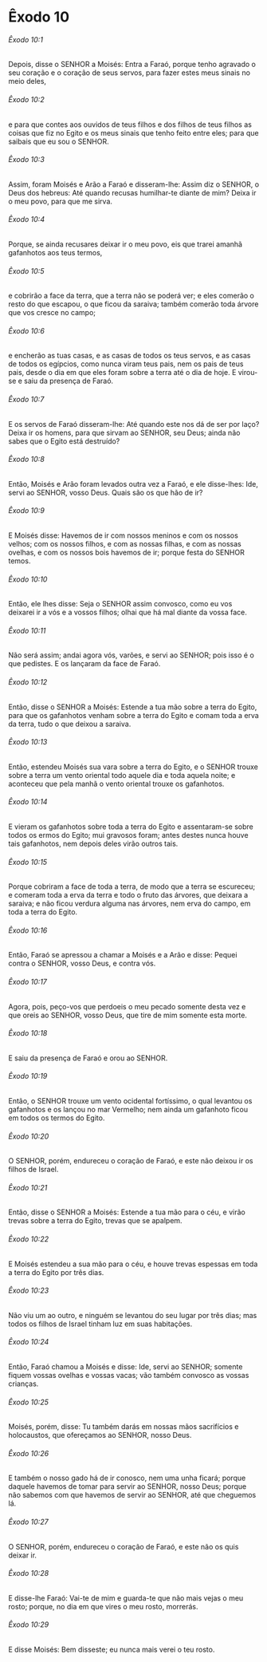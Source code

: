 # Êxodo 10

###### Êxodo 10:1

Depois, disse o SENHOR a Moisés: Entra a Faraó, porque tenho agravado o seu coração e o coração de seus servos, para fazer estes meus sinais no meio deles,

###### Êxodo 10:2

e para que contes aos ouvidos de teus filhos e dos filhos de teus filhos as coisas que fiz no Egito e os meus sinais que tenho feito entre eles; para que saibais que eu sou o SENHOR.

###### Êxodo 10:3

Assim, foram Moisés e Arão a Faraó e disseram-lhe: Assim diz o SENHOR, o Deus dos hebreus: Até quando recusas humilhar-te diante de mim? Deixa ir o meu povo, para que me sirva.

###### Êxodo 10:4

Porque, se ainda recusares deixar ir o meu povo, eis que trarei amanhã gafanhotos aos teus termos,

###### Êxodo 10:5

e cobrirão a face da terra, que a terra não se poderá ver; e eles comerão o resto do que escapou, o que ficou da saraiva; também comerão toda árvore que vos cresce no campo;

###### Êxodo 10:6

e encherão as tuas casas, e as casas de todos os teus servos, e as casas de todos os egípcios, como nunca viram teus pais, nem os pais de teus pais, desde o dia em que eles foram sobre a terra até o dia de hoje. E virou-se e saiu da presença de Faraó.

###### Êxodo 10:7

E os servos de Faraó disseram-lhe: Até quando este nos dá de ser por laço? Deixa ir os homens, para que sirvam ao SENHOR, seu Deus; ainda não sabes que o Egito está destruído?

###### Êxodo 10:8

Então, Moisés e Arão foram levados outra vez a Faraó, e ele disse-lhes: Ide, servi ao SENHOR, vosso Deus. Quais são os que hão de ir?

###### Êxodo 10:9

E Moisés disse: Havemos de ir com nossos meninos e com os nossos velhos; com os nossos filhos, e com as nossas filhas, e com as nossas ovelhas, e com os nossos bois havemos de ir; porque festa do SENHOR temos.

###### Êxodo 10:10

Então, ele lhes disse: Seja o SENHOR assim convosco, como eu vos deixarei ir a vós e a vossos filhos; olhai que há mal diante da vossa face.

###### Êxodo 10:11

Não será assim; andai agora vós, varões, e servi ao SENHOR; pois isso é o que pedistes. E os lançaram da face de Faraó.

###### Êxodo 10:12

Então, disse o SENHOR a Moisés: Estende a tua mão sobre a terra do Egito, para que os gafanhotos venham sobre a terra do Egito e comam toda a erva da terra, tudo o que deixou a saraiva.

###### Êxodo 10:13

Então, estendeu Moisés sua vara sobre a terra do Egito, e o SENHOR trouxe sobre a terra um vento oriental todo aquele dia e toda aquela noite; e aconteceu que pela manhã o vento oriental trouxe os gafanhotos.

###### Êxodo 10:14

E vieram os gafanhotos sobre toda a terra do Egito e assentaram-se sobre todos os ermos do Egito; mui gravosos foram; antes destes nunca houve tais gafanhotos, nem depois deles virão outros tais.

###### Êxodo 10:15

Porque cobriram a face de toda a terra, de modo que a terra se escureceu; e comeram toda a erva da terra e todo o fruto das árvores, que deixara a saraiva; e não ficou verdura alguma nas árvores, nem erva do campo, em toda a terra do Egito.

###### Êxodo 10:16

Então, Faraó se apressou a chamar a Moisés e a Arão e disse: Pequei contra o SENHOR, vosso Deus, e contra vós.

###### Êxodo 10:17

Agora, pois, peço-vos que perdoeis o meu pecado somente desta vez e que oreis ao SENHOR, vosso Deus, que tire de mim somente esta morte.

###### Êxodo 10:18

E saiu da presença de Faraó e orou ao SENHOR.

###### Êxodo 10:19

Então, o SENHOR trouxe um vento ocidental fortíssimo, o qual levantou os gafanhotos e os lançou no mar Vermelho; nem ainda um gafanhoto ficou em todos os termos do Egito.

###### Êxodo 10:20

O SENHOR, porém, endureceu o coração de Faraó, e este não deixou ir os filhos de Israel.

###### Êxodo 10:21

Então, disse o SENHOR a Moisés: Estende a tua mão para o céu, e virão trevas sobre a terra do Egito, trevas que se apalpem.

###### Êxodo 10:22

E Moisés estendeu a sua mão para o céu, e houve trevas espessas em toda a terra do Egito por três dias.

###### Êxodo 10:23

Não viu um ao outro, e ninguém se levantou do seu lugar por três dias; mas todos os filhos de Israel tinham luz em suas habitações.

###### Êxodo 10:24

Então, Faraó chamou a Moisés e disse: Ide, servi ao SENHOR; somente fiquem vossas ovelhas e vossas vacas; vão também convosco as vossas crianças.

###### Êxodo 10:25

Moisés, porém, disse: Tu também darás em nossas mãos sacrifícios e holocaustos, que ofereçamos ao SENHOR, nosso Deus.

###### Êxodo 10:26

E também o nosso gado há de ir conosco, nem uma unha ficará; porque daquele havemos de tomar para servir ao SENHOR, nosso Deus; porque não sabemos com que havemos de servir ao SENHOR, até que cheguemos lá.

###### Êxodo 10:27

O SENHOR, porém, endureceu o coração de Faraó, e este não os quis deixar ir.

###### Êxodo 10:28

E disse-lhe Faraó: Vai-te de mim e guarda-te que não mais vejas o meu rosto; porque, no dia em que vires o meu rosto, morrerás.

###### Êxodo 10:29

E disse Moisés: Bem disseste; eu nunca mais verei o teu rosto.

